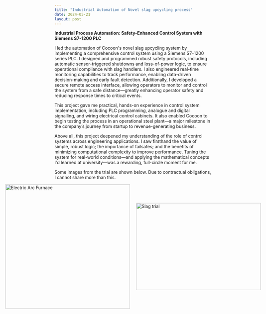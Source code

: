 ```yaml
---
title: "Industrial Automation of Novel slag upcycling process"
date: 2024-05-21
layout: post
---
```



**Industrial Process Automation: Safety-Enhanced Control System with Siemens S7-1200 PLC**

I led the automation of Cocoon's novel slag upcycling system by implementing a comprehensive control system using a Siemens S7-1200 series PLC. I designed and programmed robust safety protocols, including automatic sensor-triggered shutdowns and loss-of-power logic, to ensure operational compliance with slag handlers. 
I also engineered real-time monitoring capabilities to track performance, enabling data-driven decision-making and early fault detection. 
Additionally, I developed a secure remote access interface, allowing operators to monitor and control the system from a safe distance—greatly enhancing operator safety and reducing response times to critical events.

This project gave me practical, hands-on experience in control system implementation, including PLC programming, analogue and digital signalling, and wiring electrical control cabinets. 
It also enabled Cocoon to begin testing the process in an operational steel plant—a major milestone in the company’s journey from startup to revenue-generating business.

Above all, this project deepened my understanding of the role of control systems across engineering applications. I saw firsthand the value of simple, robust logic; the importance of failsafes; and the benefits of minimizing computational complexity to improve performance. 
Tuning the system for real-world conditions—and applying the mathematical concepts I'd learned at university—was a rewarding, full-circle moment for me.

Some images from the trial are shown below. Due to contractual obligations, I cannot share more than this.
<div style="display: flex; gap: 20px; align-items: center; justify-content: center;">
  <img src="https://alexdawes-01.github.io/AlexDawes-Engineering_Portfolio/assets/images/EAF.jpg" alt="Electric Arc Furnace" width="400" height="400"/>
  <img src="https://alexdawes-01.github.io/AlexDawes-Engineering_Portfolio/assets/images/Trial-Automation.PNG" alt="Slag trial" width="400" height="280"/>
</div>
